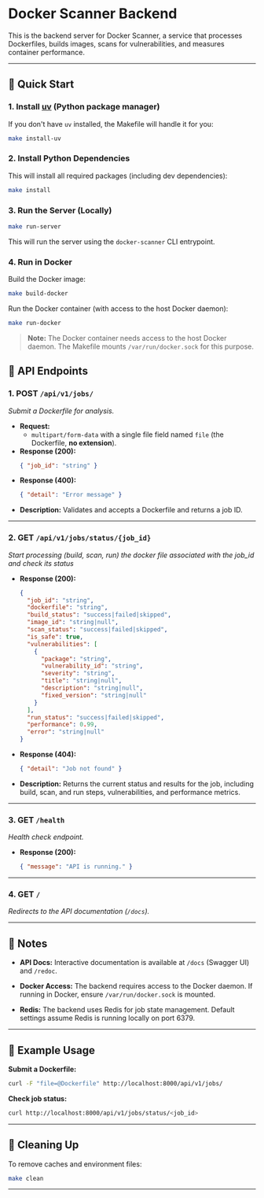 # Docker Scanner Backend

This is the backend server for Docker Scanner, a service that processes Dockerfiles, builds images, scans for vulnerabilities, and measures container performance.

---

## 🚀 Quick Start

### 1. **Install [uv](https://github.com/astral-sh/uv) (Python package manager)**

If you don't have `uv` installed, the Makefile will handle it for you:

```bash
make install-uv
```

### 2. **Install Python Dependencies**

This will install all required packages (including dev dependencies):

```bash
make install
```

### 3. **Run the Server (Locally)**

```bash
make run-server
```

This will run the server using the `docker-scanner` CLI entrypoint.

### 4. **Run in Docker**

Build the Docker image:

```bash
make build-docker
```

Run the Docker container (with access to the host Docker daemon):

```bash
make run-docker
```

> **Note:** The Docker container needs access to the host Docker daemon. The Makefile mounts `/var/run/docker.sock` for this purpose.


## 📖 API Endpoints

### 1. **POST `/api/v1/jobs/`**
_Submit a Dockerfile for analysis._

- **Request:**
  - `multipart/form-data` with a single file field named `file` (the Dockerfile, **no extension**).
- **Response (200):**
  ```json
  { "job_id": "string" }
  ```
- **Response (400):**
  ```json
  { "detail": "Error message" }
  ```
- **Description:**
  Validates and accepts a Dockerfile and returns a job ID.

---

### 2. **GET `/api/v1/jobs/status/{job_id}`**
_Start processing (build, scan, run) the docker file associated with the job_id and check its status_

- **Response (200):**
  ```json
  {
    "job_id": "string",
    "dockerfile": "string",
    "build_status": "success|failed|skipped",
    "image_id": "string|null",
    "scan_status": "success|failed|skipped",
    "is_safe": true,
    "vulnerabilities": [
      {
        "package": "string",
        "vulnerability_id": "string",
        "severity": "string",
        "title": "string|null",
        "description": "string|null",
        "fixed_version": "string|null"
      }
    ],
    "run_status": "success|failed|skipped",
    "performance": 0.99,
    "error": "string|null"
  }
  ```
- **Response (404):**
  ```json
  { "detail": "Job not found" }
  ```
- **Description:**
  Returns the current status and results for the job, including build, scan, and run steps, vulnerabilities, and performance metrics.

---

### 3. **GET `/health`**
_Health check endpoint._

- **Response (200):**
  ```json
  { "message": "API is running." }
  ```

---

### 4. **GET `/`**
_Redirects to the API documentation (`/docs`)._

---

## 📝 Notes

- **API Docs:**
  Interactive documentation is available at `/docs` (Swagger UI) and `/redoc`.

- **Docker Access:**
  The backend requires access to the Docker daemon. If running in Docker, ensure `/var/run/docker.sock` is mounted.

- **Redis:**
  The backend uses Redis for job state management. Default settings assume Redis is running locally on port 6379.

---

## 🧩 Example Usage

**Submit a Dockerfile:**

```bash
curl -F "file=@Dockerfile" http://localhost:8000/api/v1/jobs/
```

**Check job status:**

```bash
curl http://localhost:8000/api/v1/jobs/status/<job_id>
```

---

## 🧹 Cleaning Up

To remove caches and environment files:

```bash
make clean
```

---
